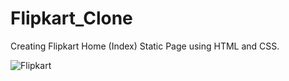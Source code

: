 # Flipkart_Clone
Creating Flipkart Home (Index) Static Page using HTML and CSS.

![Flipkart](https://user-images.githubusercontent.com/67675772/148939796-d5b5a759-d309-4c3f-a273-fee828071b42.png)
